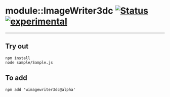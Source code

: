 
# module::ImageWriter3dc  [![Status](https://github.com/Wandalen/wImageWriter3dc/workflows/Publish/badge.svg)](https://github.com/Wandalen/wImageWriter3dc/actions?query=workflow%3APublish) [![experimental](https://img.shields.io/badge/stability-experimental-orange.svg)](https://github.com/emersion/stability-badges#experimental)

___

## Try out
```
npm install
node sample/Sample.js
```

## To add
```
npm add 'wimagewriter3dc@alpha'
```

